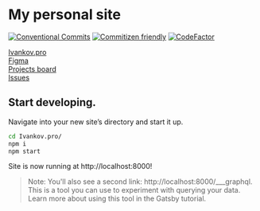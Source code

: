 # My personal site </br>
[![Conventional Commits](https://img.shields.io/badge/Conventional%20Commits-1.0.0-yellow.svg)](https://conventionalcommits.org) [![Commitizen friendly](https://img.shields.io/badge/commitizen-friendly-brightgreen.svg)](http://commitizen.github.io/cz-cli/) [![CodeFactor](https://www.codefactor.io/repository/github/moonw1nd/ivankov.pro/badge)](https://www.codefactor.io/repository/github/moonw1nd/ivankov.pro)

[Ivankov.pro](http://ivankov.pro/)</br>
[Figma](https://www.figma.com/file/P0MotXWiDFi4EH1rgxM4zaZ3/AlexanderIvankoff.ru?node-id=117%3A93)</br>
[Projects board](https://github.com/users/MoonW1nd/projects/1)</br>
[Issues](https://github.com/MoonW1nd/Ivankov.pro/issues)</br>

## Start developing.

Navigate into your new site’s directory and start it up.

```bash
cd Ivankov.pro/
npm i
npm start
```

Site is now running at http://localhost:8000!

> Note: You'll also see a second link: http://localhost:8000/___graphql. This is a tool you can use to experiment with querying your data. Learn more about using this tool in the Gatsby tutorial.

